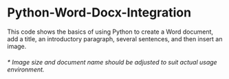 # Python-Word-Docx-Integration
This code shows the basics of using Python to create a Word document, add a title, an introductory paragraph, several sentences, and then insert an image. 


######  * Image size and document name should be adjusted to suit actual usage environment.
